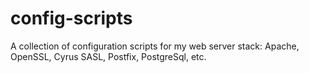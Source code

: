 # config-scripts
A collection of configuration scripts for my web server stack: Apache, OpenSSL, Cyrus SASL, Postfix, PostgreSql, etc.

